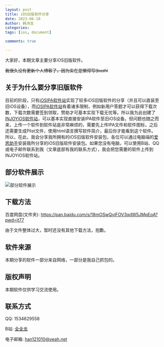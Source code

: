 ```yaml
---
layout: post
title: iOS旧版软件分享
date: 2023-06-10
Author: 韩沛龙
categories: 
tags: [ios, document]

comments: true

---
```


大家好，本期文章主要分享iOS旧版软件。

~~我很久没有更新个人博客了，因为实在是懒得写(bushi~~

## 关于为什么要分享旧版软件

目前的阶段，只有[iOSIPA软件站](https://iosipa.cn/)实现了较多iOS旧版软件的分享（并且可以直装至旧iOS设备），而[iOSIPA软件站](https://iosipa.cn/)有着诸多限制，例如新用户答题才可以获得下载次数，下载次数需要签到领取，赞助才可基本实现下载无忧等。所以我为此创建了[INJOYiOS软件站](http://ipa.yaurl.top/)，可以基本实现直接安装IPA软件至旧iOS设备。但问题也随之而来，上传一个软件到软件站是非常麻烦的，需要先上传IPA文件和软件图标，之后还需要生成Plist文件，使用html语言撰写软件简介，最后你才能看到这个软件。所以，在此，我会分享我所拥有的iOS旧版软件安装包，各位可以通过电脑端的[爱思助手](https://i4.cn/)安装我所分享的iOS旧版软件安装包。如果您没有电脑，可以使用B站、QQ或电子邮件联系到我（文章底部有我的联系方式），我会把您需要的软件上传到INJOYiOS软件站。

## 部分软件展示

![部分软件展示](http://new.longz7z8.com.cn/images/rjzs.png)

## 下载方法

百度网盘(文件夹): https://pan.baidu.com/s/18mOSwQyiFOV3qdW5JMpEoA?pwd=jt77

由于文件整体过大，暂时还没有其他下载方法，抱歉。

## 软件来源

本期分享的软件一部分来自网络，一部分是我自己抓包的。

## 版权声明

本期软件仅供学习交流使用。

## 联系方式

QQ: 1534629558

B站: [全全龙](https://space.bilibili.com/302445862)

电子邮箱: [han121010@yeah.net](mailto:han121010@yeah.net)
